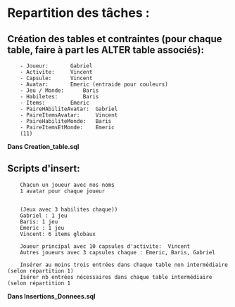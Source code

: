 # Repartition des tâches :

 ## Création des tables et contraintes (pour chaque table, faire à part les ALTER table associés): 
		- Joueur: 		Gabriel	
		- Activite:		Vincent
		- Capsule:		Vincent	
		- Avatar:		Emeric (entraide pour couleurs)
		- Jeu / Monde: 		Baris	
		- Habiletes: 		Baris
		- Items:		Emeric
		- PaireHAbiliteAvatar: 	Gabriel	
		- PaireItemsAvatar: 	Vincent
		- PaireHabiliteMonde:   Baris
		- PaireItemsEtMonde: 	Emeric
		(11)
  **Dans Creation_table.sql**
		
  ## Scripts d'insert:
		Chacun un joueur avec nos noms
		1 avatar pour chaque joueur
		
		
		(Jeux avec 3 habilites chaque))
		Gabriel : 1 jeu
		Baris: 1 jeu
		Emeric : 1 jeu 
		Vincent: 6 items globaux
		
		Joueur principal avec 10 capsules d'activite:  Vincent
		Autres joueurs avec 3 capsules chaque : Emeric, Baris, Gabriel
		
		Insérer au moins trois entrées dans chaque table non intermédiaire (selon répartition 1)
		Isérer nb entrées nécessaires dans chaque table intermédiaire (selon répartition 1

  **Dans Insertions_Donnees.sql**
